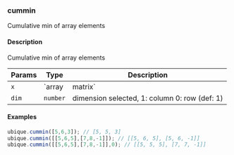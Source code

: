### cummin
Cumulative min of array elements


#### Description

Cumulative min of array elements


|Params|Type|Description
|---------|----|-----------
|`x` | `array|matrix` | array or matrix of values
|`dim` | `number` | dimension selected, 1: column 0: row (def: 1)


#### Examples

```js
ubique.cummin([5,6,3]); // [5, 5, 3]
ubique.cummin([[5,6,5],[7,8,-1]]); // [[5, 6, 5], [5, 6, -1]]
ubique.cummin([[5,6,5],[7,8,-1]],0); // [[5, 5, 5], [7, 7, -1]]
```

